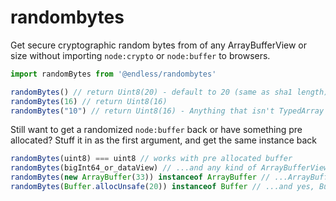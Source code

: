 # randombytes

Get secure cryptographic random bytes from of any ArrayBufferView or size without importing `node:crypto` or `node:buffer` to browsers.

```js
import randomBytes from '@endless/randombytes'

randomBytes() // return Uint8(20) - default to 20 (same as sha1 length)
randomBytes(16) // return Uint8(16)
randomBytes("10") // return Uint8(16) - Anything that isn't TypedArray is casted to Number(x)
```

Still want to get a randomized `node:buffer` back or have something pre allocated? Stuff it in as the first argument, and get the same instance back

```js
randomBytes(uint8) === uint8 // works with pre allocated buffer
randomBytes(bigInt64_or_dataView) // ...and any kind of ArrayBufferView
randomBytes(new ArrayBuffer(33)) instanceof ArrayBuffer // ...ArrayBuffer
randomBytes(Buffer.allocUnsafe(20)) instanceof Buffer // ...and yes, Buffer as well
```
